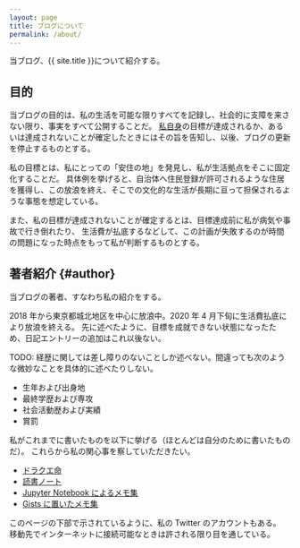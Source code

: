 ```yaml
---
layout: page
title: ブログについて
permalink: /about/
---
```


当ブログ、{{ site.title }}について紹介する。

## 目的

当ブログの目的は、私の生活を可能な限りすべてを記録し、社会的に支障を来さない限り、事実をすべて公開することだ。
[私自身](#author)の目標が達成されるか、あるいは達成されないことが確定したときにはその旨を告知し、以後、ブログの更新を停止するものとする。

私の目標とは、私にとっての「安住の地」を発見し、私が生活拠点をそこに固定化することだ。
具体例を挙げると、自治体へ住民登録が許可されるような住居を獲得し、この放浪を終え、そこでの文化的な生活が長期に亘って担保されるような事態を想定している。

また、私の目標が達成されないことが確定するとは、目標達成前に私が病気や事故で行き倒れたり、
生活費が払底するなどして、この計画が失敗するのが時間の問題になった時点をもって私が判断するものとする。

## 著者紹介 {#author}

当ブログの著者、すなわち私の紹介をする。

2018 年から東京都城北地区を中心に放浪中。2020 年 4 月下旬に生活費払底により放浪を終える。
先に述べたように、目標を成就できない状態になったため、日記エントリーの追加はこれ以後ない。

TODO: 経歴に関しては差し障りのないことしか述べない。間違っても次のような微妙なことを具体的に述べたりしない。

* 生年および出身地
* 最終学歴および専攻
* 社会活動歴および実績
* 賞罰

私がこれまでに書いたものを以下に挙げる（ほとんどは自分のために書いたものだ）。
これらから私の関心事を察していただきたい。

* [ドラクエ命](https://github.com/showa-yojyo/dqbook/index.html)
* [読書ノート](https://github.com/showa-yojyo/notebook/index.html)
* [Jupyter Notebook によるメモ集](https://github.com/showa-yojyo/jupyter-notebooks)
* [Gists に置いたメモ集](https://gist.github.com/showa-yojyo)

このページの下部で示されているように、私の Twitter のアカウントもある。
移動先でインターネットに接続可能なときは許される限り目を通している。

